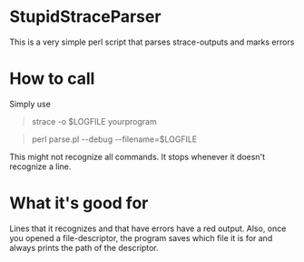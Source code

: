 # StupidStraceParser
This is a very simple perl script that parses strace-outputs and marks errors

# How to call

Simply use 

> strace -o $LOGFILE yourprogram

> perl parse.pl --debug --filename=$LOGFILE

This might not recognize all commands. It stops whenever it doesn't recognize a line.

# What it's good for

Lines that it recognizes and that have errors have a red output. Also, once you opened a file-descriptor, the
program saves which file it is for and always prints the path of the descriptor.
